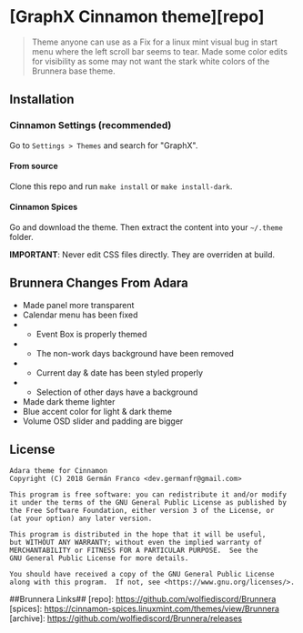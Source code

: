 # [GraphX Cinnamon theme][repo]
> Theme anyone can use as a Fix for a linux mint visual bug in start menu where the left scroll bar seems to tear. 
Made some color edits for visibility as some may not want the stark white colors of the Brunnera base theme.

## Installation
### Cinnamon Settings (recommended)
Go to `Settings > Themes` and search for "GraphX".

#### From source
Clone this repo and run `make install` or `make install-dark`.

#### Cinnamon Spices
Go and download the theme. Then extract the content into your `~/.theme` folder.


**IMPORTANT**: Never edit CSS files directly. They are overriden at build.



## Brunnera Changes From Adara
- Made panel more transparent
- Calendar menu has been fixed
- - Event Box is properly themed
- - The non-work days background have been removed
- - Current day & date has been styled properly
- - Selection of other days have a background
- Made dark theme lighter
- Blue accent color for light & dark theme
- Volume OSD slider and padding are bigger

## License
```
Adara theme for Cinnamon
Copyright (C) 2018 Germán Franco <dev.germanfr@gmail.com>

This program is free software: you can redistribute it and/or modify
it under the terms of the GNU General Public License as published by
the Free Software Foundation, either version 3 of the License, or
(at your option) any later version.

This program is distributed in the hope that it will be useful,
but WITHOUT ANY WARRANTY; without even the implied warranty of
MERCHANTABILITY or FITNESS FOR A PARTICULAR PURPOSE.  See the
GNU General Public License for more details.

You should have received a copy of the GNU General Public License
along with this program.  If not, see <https://www.gnu.org/licenses/>.
```
##Brunnera Links##
[repo]: https://github.com/wolfiediscord/Brunnera
[spices]: https://cinnamon-spices.linuxmint.com/themes/view/Brunnera
[archive]: https://github.com/wolfiediscord/Brunnera/releases

